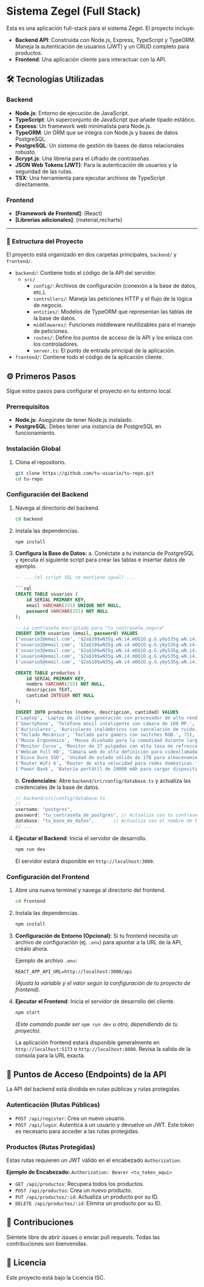 # Sistema Zegel (Full Stack)

Esta es una aplicación full-stack para el sistema Zegel. El proyecto incluye:

-   **Backend API**: Construida con Node.js, Express, TypeScript y TypeORM. Maneja la autenticación de usuarios (JWT) y un CRUD completo para productos.
-   **Frontend**: Una aplicación cliente para interactuar con la API.

## 🛠️ Tecnologías Utilizadas

### Backend
-   **Node.js**: Entorno de ejecución de JavaScript.
-   **TypeScript**: Un superconjunto de JavaScript que añade tipado estático.
-   **Express**: Un framework web minimalista para Node.js.
-   **TypeORM**: Un ORM que se integra con Node.js y bases de datos PostgreSQL.
-   **PostgreSQL**: Un sistema de gestión de bases de datos relacionales robusto.
-   **Bcrypt.js**: Una librería para el cifrado de contraseñas.
-   **JSON Web Tokens (JWT)**: Para la autenticación de usuarios y la seguridad de las rutas.
-   **TSX**: Una herramienta para ejecutar archivos de TypeScript directamente.

### Frontend
-   **[Framework de Frontend]**: (React)
-   **[Librerías adicionales]**: (material,recharts)

---

### 📁 Estructura del Proyecto

El proyecto está organizado en dos carpetas principales, `backend/` y `frontend/`.

-   `backend/`: Contiene todo el código de la API del servidor.
    -   `src/`
        -   `config/`: Archivos de configuración (conexión a la base de datos, etc.).
        -   `controllers/`: Maneja las peticiones HTTP y el flujo de la lógica de negocio.
        -   `entities/`: Modelos de TypeORM que representan las tablas de la base de datos.
        -   `middlewares/`: Funciones middleware reutilizables para el manejo de peticiones.
        -   `routes/`: Define los puntos de acceso de la API y los enlaza con los controladores.
        -   `server.ts`: El punto de entrada principal de la aplicación.
-   `frontend/`: Contiene todo el código de la aplicación cliente.


## ⚙️ Primeros Pasos

Sigue estos pasos para configurar el proyecto en tu entorno local.

### Prerrequisitos

-   **Node.js**: Asegúrate de tener Node.js instalado.
-   **PostgreSQL**: Debes tener una instancia de PostgreSQL en funcionamiento.

### Instalación Global

1.  Clona el repositorio.
    ```bash
    git clone https://github.com/tu-usuario/tu-repo.git
    cd tu-repo
    ```

### Configuración del Backend

1.  Navega al directorio del backend.
    ```bash
    cd backend
    ```
2.  Instala las dependencias.
    ```bash
    npm install
    ```
3.  **Configura la Base de Datos:**
    a. Conéctate a tu instancia de PostgreSQL y ejecuta el siguiente script para crear las tablas e insertar datos de ejemplo.

    ```sql
    -- ... (el script SQL se mantiene igual) ...

    ```sql
    CREATE TABLE usuarios (
        id SERIAL PRIMARY KEY,
        email VARCHAR(255) UNIQUE NOT NULL,
        password VARCHAR(255) NOT NULL
    );

    -- La contraseña encriptada para "tu_contraseña_segura"
    INSERT INTO usuarios (email, password) VALUES
    ('usuario1@email.com', '$2a$10$wN35g.wN.i4.mOQ1O.g.G.y8yS35g.wN.i4.mOQ1O.g.G.y8yS35g.wN.i4.mOQ1O.g.G.y8yS35g.wN'),
    ('usuario2@email.com', '$2a$10$wN35g.wN.i4.mOQ1O.g.G.y8yS35g.wN.i4.mOQ1O.g.G.y8yS35g.wN.i4.mOQ1O.g.G.y8yS35g.wN'),
    ('usuario3@email.com', '$2a$10$wN35g.wN.i4.mOQ1O.g.G.y8yS35g.wN.i4.mOQ1O.g.G.y8yS35g.wN.i4.mOQ1O.g.G.y8yS35g.wN'),
    ('usuario4@email.com', '$2a$10$wN35g.wN.i4.mOQ1O.g.G.y8yS35g.wN.i4.mOQ1O.g.G.y8yS35g.wN.i4.mOQ1O.g.G.y8yS35g.wN'),
    ('usuario5@email.com', '$2a$10$wN35g.wN.i4.mOQ1O.g.G.y8yS35g.wN.i4.mOQ1O.g.G.y8yS35g.wN.i4.mOQ1O.g.G.y8yS35g.wN');

    CREATE TABLE productos (
        id SERIAL PRIMARY KEY,
        nombre VARCHAR(255) NOT NULL,
        descripcion TEXT,
        cantidad INTEGER NOT NULL
    );

    INSERT INTO productos (nombre, descripcion, cantidad) VALUES
    ('Laptop', 'Laptop de última generación con procesador de alto rendimiento.', 50),
    ('Smartphone', 'Teléfono móvil inteligente con cámara de 108 MP.', 120),
    ('Auriculares', 'Auriculares inalámbricos con cancelación de ruido.', 200),
    ('Teclado Mecánico', 'Teclado para gamers con switches RGB.', 75),
    ('Mouse Ergonómico', 'Mouse diseñado para la comodidad durante largas horas de uso.', 150),
    ('Monitor Curvo', 'Monitor de 27 pulgadas con alta tasa de refresco.', 45),
    ('Webcam Full HD', 'Cámara web de alta definición para videollamadas.', 90),
    ('Disco Duro SSD', 'Unidad de estado sólido de 1TB para almacenamiento rápido.', 180),
    ('Router WiFi 6', 'Router de alta velocidad para redes domésticas.', 60),
    ('Power Bank', 'Batería portátil de 20000 mAh para cargar dispositivos.', 250);
    ```
    b. **Credenciales**: Abre `backend/src/config/database.ts` y actualiza las credenciales de la base de datos.

    ```typescript
    // backend/src/config/database.ts
    // ...
    username: "postgres",
    password: "tu_contraseña_de_postgres", // Actualiza con tu contraseña
    database: "tu_base_de_datos",       // Actualiza con el nombre de tu base de datos
    // ...
    ```
4.  **Ejecutar el Backend**: Inicia el servidor de desarrollo.
    ```bash
    npm run dev
    ```
    El servidor estará disponible en `http://localhost:3000`.

### Configuración del Frontend

1.  Abre una nueva terminal y navega al directorio del frontend.
    ```bash
    cd frontend
    ```
2.  Instala las dependencias.
    ```bash
    npm install
    ```
3.  **Configuración de Entorno (Opcional)**: Si tu frontend necesita un archivo de configuración (ej. `.env`) para apuntar a la URL de la API, créalo ahora.
    
    Ejemplo de archivo `.env`:
    ```
    REACT_APP_API_URL=http://localhost:3000/api
    ```
    *(Ajusta la variable y el valor según la configuración de tu proyecto de frontend).*

4.  **Ejecutar el Frontend**: Inicia el servidor de desarrollo del cliente.
    ```bash
    npm start 
    ```
    *(Este comando puede ser `npm run dev` u otro, dependiendo de tu proyecto).*
    
    La aplicación frontend estará disponible generalmente en `http://localhost:5173` o `http://localhost:8080`. Revisa la salida de la consola para la URL exacta.

## 🚀 Puntos de Acceso (Endpoints) de la API

La API del backend está dividida en rutas públicas y rutas protegidas.

### Autenticación (Rutas Públicas)
-   `POST /api/register`: Crea un nuevo usuario.
-   `POST /api/login`: Autentica a un usuario y devuelve un JWT. Este token es necesario para acceder a las rutas protegidas.

### Productos (Rutas Protegidas)
Estas rutas requieren un JWT válido en el encabezado `Authorization`.

**Ejemplo de Encabezado:**
`Authorization: Bearer <tu_token_aqui>`

-   `GET /api/productos`: Recupera todos los productos.
-   `POST /api/productos`: Crea un nuevo producto.
-   `PUT /api/productos/:id`: Actualiza un producto por su ID.
-   `DELETE /api/productos/:id`: Elimina un producto por su ID.

## 🤝 Contribuciones
Siéntete libre de abrir issues o enviar pull requests. Todas las contribuciones son bienvenidas.

## 📄 Licencia
Este proyecto está bajo la Licencia ISC.